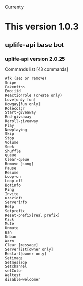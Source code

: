 Currently
# This version 1.0.3 

## uplife-api base bot

### uplife-api version 2.0.25

Commands list [48 commands]

```
Afk (set or remove)
Snipe
Fakenitro
Emojiid
Reactionrole (create only)
Love[only fun]
Howgay[fun only]
Rolecolor
Start-giveaway
End-giveaway
Reroll-giveaway
Play
Nowplaying
Skip
Stop
Volume
Seek
Shuffle
Queue
Clear-queue
Remove [song]
Pause
Resume
Loop-on
Loop-off
Botinfo
Ping
Invite
Userinfo
Serverinfo
Help
Setprefix
Reset-prefix[real prefix]
Kick
Mute
Unmute
Ban
Unban
Warn
Clear [message]
Serverlist[owner only]
Restart[owner only]
Setimage
Setmessage
Setchannel
setColor
Weltest
disable-welcomer
```
